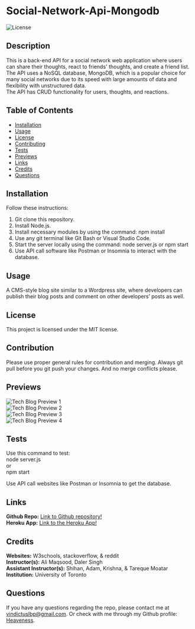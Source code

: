 # Social-Network-Api-Mongodb

![License](https://img.shields.io/badge/license-MIT-brightgreen.svg)

## Description
This is a back-end API for a social network web application where users can share their thoughts, react to friends' thoughts, and create a friend list. <br>
The API uses a NoSQL database, MongoDB, which is a popular choice for many social networks due to its speed with large amounts of data and flexibility with unstructured data. <br>
The API has CRUD functionality for users, thoughts, and reactions. <br>

## Table of Contents
- [Installation](#installation)
- [Usage](#usage)
- [License](#license)
- [Contributing](#contribution)
- [Tests](#tests)
- [Previews](#previews)
- [Links](#links)
- [Credits](#credits)
- [Questions](#questions)
  
## Installation
Follow these instructions: <br>
1. Git clone this repository. <br>
2. Install Node.js. <br>
3. Install necessary modules by using the command: npm install <br>
4. Use any git terminal like Git Bash or Visual Studio Code.
5. Start the server locally using the command: node server.js or npm start <br>
6. Use API call software like Postman or Insomnia to interact with the database. <br>
  
## Usage
A CMS-style blog site similar to a Wordpress site, where developers can publish their blog posts and comment on other developers’ posts as well.
  
## License
This project is licensed under the MIT license.
  
## Contribution
Please use proper general rules for contribution and merging. Always git pull before you git push your changes. And no merge conflicts please. <br>
  
## Previews

![Tech Blog Preview 1](public/screenshot/Tech-Blog-Preview-1.png) <br>
![Tech Blog Preview 2](public/screenshot/Tech-Blog-Preview-2.png) <br>
![Tech Blog Preview 3](public/screenshot/Tech-Blog-Preview-3.png) <br>
![Tech Blog Preview 4](public/screenshot/Tech-Blog-Preview-4.png) <br>

## Tests
Use this command to test: <br>
node server.js <br>
or <br>
npm start <br>

Use API call websites like Postman or Insomnia to get the database.<br>

## Links
**Github Repo:** [Link to Github repository!](https://github.com/Heaveness/the-tech-blogger) <br>
**Heroku App:** [Link to the Heroku App!](https://the-tech-blogger-heaveness-7bf39de84259.herokuapp.com/) <br>

## Credits
**Websites:** W3schools, stackoverflow, & reddit <br>
**Instructor(s):** Ali Maqsood, Daler Singh <br>
**Assistant Instructor(s):** Shihan, Adam, Krishna, & Tareque Moatar <br>
**Institution:** University of Toronto <br>

## Questions
If you have any questions regarding the repo, please contact me at vindictuslbp@gmail.com. Or check with me through my Github profile: [Heaveness](https://github.com/Heaveness).
